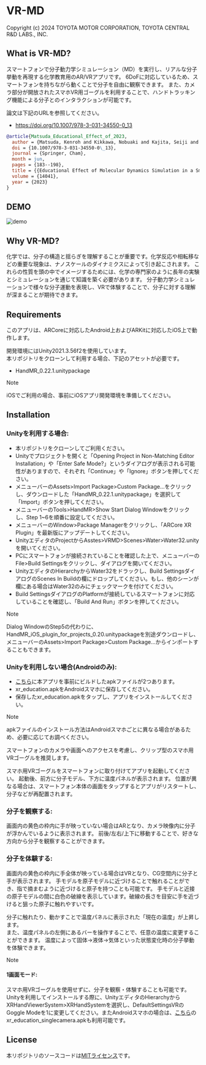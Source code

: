# VR-MD
Copyright (c) 2024 TOYOTA MOTOR CORPORATION, TOYOTA CENTRAL R&D LABS., INC.

## What is VR-MD?
スマートフォンで分子動力学シミュレーション（MD）を実行し、リアルな分子挙動を再現する化学教育用のAR/VRアプリです。
6DoFに対応しているため、スマートフォンを持ちながら動くことで分子を自由に観察できます。
また、カメラ部分が開放されたスマホVR用ゴーグルを利用することで、ハンドトラッキング機能による分子とのインタラクションが可能です。

論文は下記のURLを参照してください。
- https://doi.org/10.1007/978-3-031-34550-0_13

```bibtex
@article{Matsuda_Educational_Effect_of_2023,
  author = {Matsuda, Kenroh and Kikkawa, Nobuaki and Kajita, Seiji and Sato, Sota and Tanikawa, Tomohiro},
  doi = {10.1007/978-3-031-34550-0\_13},
  journal = {Springer, Cham},
  month = jun,
  pages = {183--198},
  title = {{Educational Effect of Molecular Dynamics Simulation in a Smartphone Virtual Reality System}},
  volume = {14041},
  year = {2023}
}
```

## DEMO
![demo](./resource/vrmd.gif)

## Why VR-MD?
化学では、分子の構造と揺らぎを理解することが重要です。化学反応や相転移などの重要な現象は、ナノスケールのダイナミクスによって引き起こされます。
これらの性質を頭の中でイメージするためには、化学の専門家のように長年の実験とシミュレーションを通じて知識を築く必要があります。
分子動力学シミュレーションで様々な分子運動を表現し、VRで体験することで、分子に対する理解が深まることが期待できます。

## Requirements
このアプリは、ARCoreに対応したAndroid上およびARKitに対応したiOS上で動作します。

開発環境にはUnity2021.3.56f2を使用しています。  
本リポジトリをクローンして利用する場合、下記のアセットが必要です。

- HandMR_0.22.1.unitypackage

> [!NOTE]  
> iOSでご利用の場合、事前にiOSアプリ開発環境を準備してください。

## Installation
### Unityを利用する場合:
- 本リポジトリをクローンしてご利用ください。
- Unityでプロジェクトを開くと「Opening Project in Non-Matching Editor Installation」や「Enter Safe Mode?」というダイアログが表示される可能性がありますので、それぞれ「Continue」や「Ignore」ボタンを押してください。
- メニューバーのAssets>Import Package>Custom Package…をクリックし、ダウンロードした「HandMR_0.22.1.unitypackage」を選択して「Import」ボタンを押してください。
- メニューバーのTools>HandMR>Show Start Dialog Windowをクリックし、Step 1~6を順番に設定してください。
- メニューバーのWindow>Package Managerをクリックし、「ARCore XR Plugin」を最新版にアップデートしてください。
- UnityエディタのProjectからAsstes>VRMD>Scenes>Water>Water32.unityを開いてください。
- PCにスマートフォンが接続されていることを確認した上で、メニューバーのFile>Build Settingsをクリックし、ダイアログを開いてください。
- UnityエディタのHierarchyからWater32をドラックし、Build SettingsダイアログのScenes In Buildの欄にドロップしてください。もし、他のシーンが欄にある場合はWater32のみにチェックマークを付けてください。
- Build SettingsダイアログのPlatformが接続しているスマートフォンに対応していることを確認し、「Build And Run」ボタンを押してください。

> [!NOTE]  
> Dialog WindowのStep5の代わりに、HandMR_iOS_plugin_for_projects_0.20.unitypackageを別途ダウンロードし、メニューバーのAssets>Import Package>Custom Package…からインポートすることもできます。

### Unityを利用しない場合(Androidのみ):
- [こちら](https://github.com/Toyota/VR-MD/releases/latest)に本アプリを事前にビルドしたapkファイルが2つあります。
- xr_education.apkをAndroidスマホに保存してください。
- 保存したxr_education.apkをタップし、アプリをインストールしてください。

> [!NOTE]  
> apkファイルのインストール方法はAndroidスマホごとに異なる場合があるため、必要に応じてお調べください。

スマートフォンのカメラや画面へのアクセスを考慮し、クリップ型のスマホ用VRゴーグルを推奨します。 

スマホ用VRゴーグルをスマートフォンに取り付けてアプリを起動してください。
起動後、前方に分子モデル、下方に温度パネルが表示されます。
位置が異なる場合は、スマートフォン本体の画面をタップするとアプリがリスタートし、分子などが再配置されます。

### 分子を観察する:
画面内の黄色の枠内に手が映っていない場合はARとなり、カメラ映像内に分子が浮かんでいるように表示されます。
前後/左右/上下に移動することで、好きな方向から分子を観察することができます。

### 分子を体験する:
画面内の黄色の枠内に手全体が映っている場合はVRとなり、CG空間内に分子と手が表示されます。
手モデルを原子モデルに近づけることで触れることができ、指で摘まむように近づけると原子を持つことも可能です。
手モデルと近接の原子モデルの間に白色の破線を表示しています。破線の長さを目安に手を近づけると狙った原子に触れやすいです。  
  
分子に触れたり、動かすことで温度パネルに表示された「現在の温度」が上昇します。  
また、温度パネルの左側にあるバーを操作することで、任意の温度に変更することができます。
温度によって固体→液体→気体といった状態変化時の分子挙動を体験できます。

> [!NOTE]  
> #### 1画面モード:
> スマホ用VRゴーグルを使用せずに、分子を観察・体験することも可能です。
> Unityを利用してインストールする際に、UnityエディタのHierarchyからXRHandViewerSystem>XRHandSystemを選択し、DefaultSettingsVRのGoggle Modeを1に変更してください。またAndroidスマホの場合は、[こちら](https://github.com/Toyota/VR-MD/releases/latest)のxr_education_singlecamera.apkも利用可能です。


## License
本リポジトリのソースコードは[MITライセンス](./LICENSE)です。
